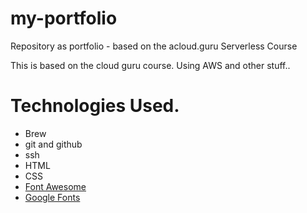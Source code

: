 # my-portfolio
Repository as portfolio - based on the acloud.guru Serverless Course

This is based on the cloud guru course.   Using AWS and other stuff..

# Technologies Used.

- Brew
- git and github
- ssh
- HTML
- CSS
- [Font Awesome](http://fontawesome.io/icons/#brand)
- [Google Fonts](http://fonts.google.com/)
